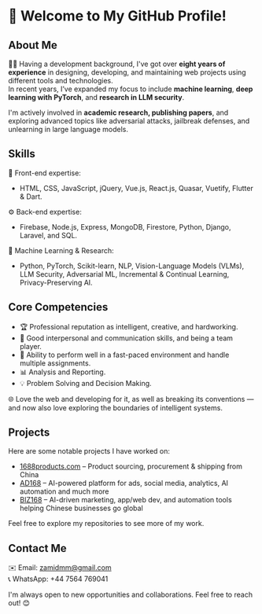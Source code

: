 # 👋 Welcome to My GitHub Profile!

## About Me

👨‍💻 Having a development background, I've got over **eight years of experience** in designing, developing, and maintaining web projects using different tools and technologies.  
In recent years, I’ve expanded my focus to include **machine learning**, **deep learning with PyTorch**, and **research in LLM security**.

I'm actively involved in **academic research, publishing papers**, and exploring advanced topics like adversarial attacks, jailbreak defenses, and unlearning in large language models.

## Skills

🌟 Front-end expertise:
- HTML, CSS, JavaScript, jQuery, Vue.js, React.js, Quasar, Vuetify, Flutter & Dart.

⚙️ Back-end expertise:
- Firebase, Node.js, Express, MongoDB, Firestore, Python, Django, Laravel, and SQL.

🧠 Machine Learning & Research:
- Python, PyTorch, Scikit-learn, NLP, Vision-Language Models (VLMs), LLM Security, Adversarial ML, Incremental & Continual Learning, Privacy-Preserving AI.

## Core Competencies

- 🏆 Professional reputation as intelligent, creative, and hardworking.
- 🤝 Good interpersonal and communication skills, and being a team player.
- 🚀 Ability to perform well in a fast-paced environment and handle multiple assignments.
- 📊 Analysis and Reporting.
- 💡 Problem Solving and Decision Making.

🌐 Love the web and developing for it, as well as breaking its conventions — and now also love exploring the boundaries of intelligent systems.

## Projects

Here are some notable projects I have worked on:

- [1688products.com](https://1688products.com/) – Product sourcing, procurement & shipping from China
- [AD168](https://ad168.org/) – AI-powered platform for ads, social media, analytics, AI automation and much more
- [BIZ168](https://en.biz168.org/) – AI-driven marketing, app/web dev, and automation tools helping Chinese businesses go global

Feel free to explore my repositories to see more of my work.

## Contact Me

✉️ Email: zamidmm@gmail.com  
📞 WhatsApp: +44 7564 769041

I'm always open to new opportunities and collaborations. Feel free to reach out! 😊
